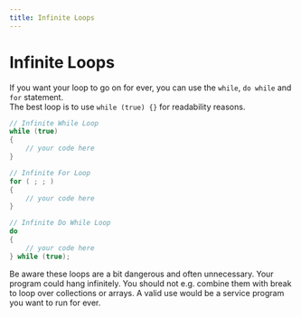 ```yaml
---
title: Infinite Loops
---
```

# Infinite Loops

If you want your loop to go on for ever, you can use the `while`, `do while` and `for` statement.  
The best loop is to use `while (true) {}` for readability reasons.

```java
// Infinite While Loop
while (true)
{
    // your code here
}

// Infinite For Loop
for ( ; ; )
{
    // your code here
}

// Infinite Do While Loop
do
{
    // your code here
} while (true);
```

Be aware these loops are a bit dangerous and often unnecessary. Your program could hang infinitely. You should not e.g. combine them with break to loop over collections or arrays. A valid use would be a service program you want to run for ever.
